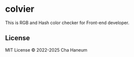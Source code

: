 # colvier
This is RGB and Hash color checker for Front-end developer.

## License
MIT License &copy; 2022-2025 Cha Haneum
